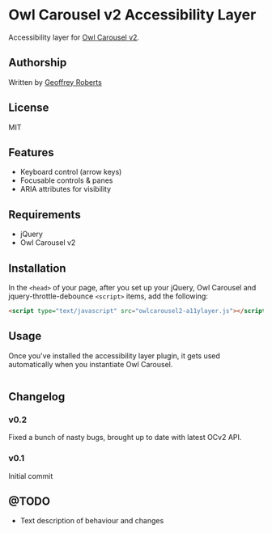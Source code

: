 # Owl Carousel v2 Accessibility Layer

Accessibility layer for [Owl Carousel v2](https://github.com/smashingboxes/OwlCarousel2).

## Authorship

Written by [Geoffrey Roberts](mailto:g.roberts@blackicemedia.com)

## License

MIT

## Features

* Keyboard control (arrow keys)
* Focusable controls & panes
* ARIA attributes for visibility

## Requirements

* jQuery
* Owl Carousel v2

## Installation

In the `<head>` of your page, after you set up your jQuery, Owl Carousel and jquery-throttle-debounce `<script>` items, add the following:

```html
<script type="text/javascript" src="owlcarousel2-a11ylayer.js"></script>
```

## Usage

Once you've installed the accessibility layer plugin, it gets used automatically when you instantiate Owl Carousel.

```javascript
```

## Changelog

### v0.2

Fixed a bunch of nasty bugs, brought up to date with latest OCv2 API.

### v0.1

Initial commit

## @TODO

* Text description of behaviour and changes

